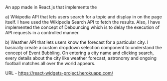 An app made in React.js that implements the

a) Wikipedia API that lets users search for a topic and display in on the page itself. I have used the Wikipedia Search API to fetch the results. Also, I have implemented the concept of Debouncing which is to delay the execution of API requests in a controlled manner.


b) Weather API that lets users know the forecast for a particular city. I basically create a custom dropdown selection component to understand the concept of Event Bubbling.
On entering a city name and clicking search, every details about the city like weather forecast, astronomy and ongoing football matches all over the world appears.


URL - https://react-widgets-project.herokuapp.com/

